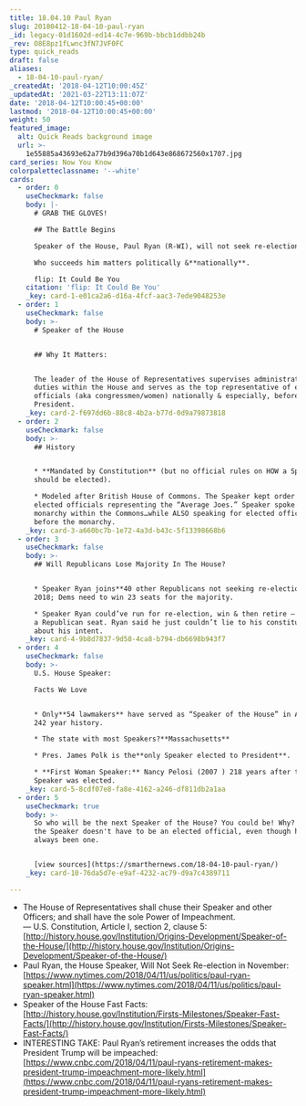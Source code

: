 ```yaml
---
title: 18.04.10 Paul Ryan
slug: 20180412-18-04-10-paul-ryan
_id: legacy-01d1602d-ed14-4c7e-969b-bbcb1ddbb24b
_rev: O8E8pz1fLwnc3fN7JVF0FC
type: quick_reads
draft: false
aliases:
  - 18-04-10-paul-ryan/
_createdAt: '2018-04-12T10:00:45Z'
_updatedAt: '2021-03-22T13:11:07Z'
date: '2018-04-12T10:00:45+00:00'
lastmod: '2018-04-12T10:00:45+00:00'
weight: 50
featured_image:
  alt: Quick Reads background image
  url: >-
    1e55885a43693e62a77b9d396a70b1d643e868672560x1707.jpg
card_series: Now You Know
colorpaletteclassname: '--white'
cards:
  - order: 0
    useCheckmark: false
    body: |-
      # GRAB THE GLOVES!

      ## The Battle Begins

      Speaker of the House, Paul Ryan (R-WI), will not seek re-election.

      Who succeeds him matters politically &**nationally**.

      flip: It Could Be You
    citation: 'flip: It Could Be You'
    _key: card-1-e01ca2a6-d16a-4fcf-aac3-7ede9048253e
  - order: 1
    useCheckmark: false
    body: >-
      # Speaker of the House


      ## Why It Matters:


      The leader of the House of Representatives supervises administrative
      duties within the House and serves as the top representative of elected
      officials (aka congressmen/women) nationally & especially, before the
      President.
    _key: card-2-f697dd6b-88c8-4b2a-b77d-0d9a79873818
  - order: 2
    useCheckmark: false
    body: >-
      ## History


      * **Mandated by Constitution** (but no official rules on HOW a Speaker
      should be elected).

      * Modeled after British House of Commons. The Speaker kept order over
      elected officials representing the “Average Joes.” Speaker spoke for the
      monarchy within the Commons…while ALSO speaking for elected officials
      before the monarchy.
    _key: card-3-a660bc7b-1e72-4a3d-b43c-5f13398668b6
  - order: 3
    useCheckmark: false
    body: >-
      ## Will Republicans Lose Majority In The House?


      * Speaker Ryan joins**40 other Republicans not seeking re-election** Nov
      2018; Dems need to win 23 seats for the majority.

      * Speaker Ryan could’ve run for re-election, win & then retire – securing
      a Republican seat. Ryan said he just couldn’t lie to his constituents
      about his intent.
    _key: card-4-9b8d7837-9d58-4ca8-b794-db6698b943f7
  - order: 4
    useCheckmark: false
    body: >-
      U.S. House Speaker:  

      Facts We Love


      * Only**54 lawmakers** have served as “Speaker of the House” in America’s
      242 year history.

      * The state with most Speakers?**Massachusetts**

      * Pres. James Polk is the**only Speaker elected to President**.

      * **First Woman Speaker:** Nancy Pelosi (2007 ) 218 years after the First
      Speaker was elected.
    _key: card-5-8cdf07e8-fa8e-4162-a246-df811db2a1aa
  - order: 5
    useCheckmark: true
    body: >-
      So who will be the next Speaker of the House? You could be! Why? Because
      the Speaker doesn't have to be an elected official, even though he/she's
      always been one.


      [view sources](https://smarthernews.com/18-04-10-paul-ryan/)
    _key: card-10-76da5d7e-e9af-4232-ac79-d9a7c4389711

---
```

* The House of Representatives shall chuse their Speaker and other Officers; and shall have the sole Power of Impeachment.  
— U.S. Constitution, Article I, section 2, clause 5: [http://history.house.gov/Institution/Origins-Development/Speaker-of-the-House/](http://history.house.gov/Institution/Origins-Development/Speaker-of-the-House/)
* Paul Ryan, the House Speaker, Will Not Seek Re-election in November: [https://www.nytimes.com/2018/04/11/us/politics/paul-ryan-speaker.html](https://www.nytimes.com/2018/04/11/us/politics/paul-ryan-speaker.html)
* Speaker of the House Fast Facts: [http://history.house.gov/Institution/Firsts-Milestones/Speaker-Fast-Facts/](http://history.house.gov/Institution/Firsts-Milestones/Speaker-Fast-Facts/)
* INTERESTING TAKE: Paul Ryan’s retirement increases the odds that President Trump will be impeached: [https://www.cnbc.com/2018/04/11/paul-ryans-retirement-makes-president-trump-impeachment-more-likely.html](https://www.cnbc.com/2018/04/11/paul-ryans-retirement-makes-president-trump-impeachment-more-likely.html)